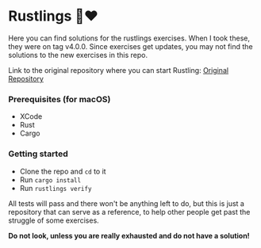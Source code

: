 # Rustlings 🦀❤️

Here you can find solutions for the rustlings exercises. 
When I took these, they were on tag v4.0.0. Since exercises get updates, you may not find the solutions to the new exercises in this repo.

Link to the original repository where you can start Rustling:
[Original Repository](https://github.com/rust-lang/rustlings)

### Prerequisites (for macOS)

- XCode
- Rust
- Cargo

### Getting started

- Clone the repo and `cd` to it
- Run `cargo install`
- Run `rustlings verify`

All tests will pass and there won't be anything left to do, but this is just a repository that can serve as a reference, to help other people get past the struggle of some exercises.

**Do not look, unless you are really exhausted and do not have a solution!**
